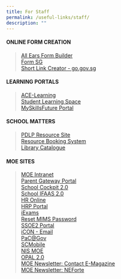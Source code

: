 ```yaml
---
title: For Staff
permalink: /useful-links/staff/
description: ""
---
```

#### **ONLINE FORM CREATION**
>   [All Ears Form Builder](https://forms.moe.edu.sg/)  
>   [Form SG](https://form.gov.sg/)  
>   [Short Link Creator - go.gov.sg](https://go.gov.sg/)

#### **LEARNING PORTALS**
> [ACE-Learning](https://www.ace-learning.com/)  
>  [Student Learning Space](https://vle.learning.moe.edu.sg/login)  
>  [MySkillsFuture Portal](https://www.myskillsfuture.gov.sg/content/student/en/secondary.html)

#### **SCHOOL MATTERS**
>   [PDLP Resource Site](https://sites.google.com/moe.edu.sg/chijsjcpdlp/home)  
>    [Resource Booking System](https://rbs.avero-tech.com/)  
>   [Library Catalogue](http://chijstjosephsconvent.spydus.com.sg/) 

#### **MOE SITES**

>   [MOE Intranet](https://intranet.moe.gov.sg/Pages/Home.aspx)  
>  [Parent Gateway Portal](https://pg.moe.edu.sg/)  
>   [School Cockpit 2.0](http://schoolcockpit.moe.gov.sg/)   
>[School IFAAS 2.0](https://ifaas2-idm.moe.gov.sg/)  
>   [HR Online](http://intranet.moe.gov.sg/hronline/Pages/Home.aspx)  
>   [HRP Portal](https://www.hrp.gov.sg/hrp/#/)  
>   [iExams](https://iexams.seab.gov.sg/login)  
>   [Reset MIMS Password](https://idp.mims.moe.gov.sg/nidp/app/login)  
>   [SSOE2 Portal](https://ssoe2.moe.edu.sg/)  
>   [iCON - Email](http://workspace.google.com/dashboard)   
>   [PaC@Gov](https://pacgov.agd.gov.sg/ipac/portal/jsp/login/index1.jsp)  
>   [SCMobile](https://scmobile.moe.edu.sg/login)  
>   [NIS MOE](https://nsg.moe.edu.sg/nis/#!/login)  
>   [OPAL 2.0](https://www.opal2.moe.edu.sg/app/learner)  
>   [MOE Newsletter: Contact E-Magazine](https://www.moe.gov.sg/teachers-digest/archive)  
>   [MOE Newsletter: NEForte](https://issuu.com/neforte/docs)